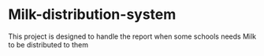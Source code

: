 # Milk-distribution-system
This project is designed to handle the report when some schools needs Milk to be distributed to them
